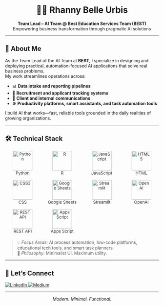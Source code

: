 <h1 align="center">👩‍💻 Rhanny Belle Urbis</h1>
<p align="center"><strong>Team Lead – AI Team @ Best Education Services Team (BEST)</strong><br>
Empowering business transformation through pragmatic AI solutions</p>

---

## 🧠 About Me

As the Team Lead of the AI Team at **BEST**, I specialize in designing and deploying practical, automation-focused AI applications that solve real business problems.  
My work streamlines operations across:

- 📊 **Data intake and reporting pipelines**  
- 👥 **Recruitment and applicant tracking systems**  
- 💬 **Client and internal communications**  
- ⚙️ **Productivity platforms, smart assistants, and task automation tools**

I build AI that works—fast, reliable tools grounded in the daily realities of growing organizations.

---

## 🛠️ Technical Stack

<style>
  .tech-grid {
    display: grid;
    grid-template-columns: repeat(auto-fit, minmax(100px, 1fr));
    gap: 15px;
    justify-items: center;
    align-items: center;
    margin: 20px 0;
  }

  .tech-item {
    display: flex;
    flex-direction: column;
    align-items: center;
    font-size: 0.85rem;
    text-align: center;
    color: #333;
  }
</style>

<div class="tech-grid">
  <div class="tech-item">
    <img src="https://cdn.jsdelivr.net/gh/devicons/devicon/icons/python/python-original.svg" alt="Python" width="64" height="64">
    Python
  </div>
  <div class="tech-item">
    <img src="https://cdn.jsdelivr.net/gh/devicons/devicon/icons/r/r-original.svg" alt="R" width="64" height="64">
    R
  </div>
  <div class="tech-item">
    <img src="https://cdn.jsdelivr.net/gh/devicons/devicon/icons/javascript/javascript-original.svg" alt="JavaScript" width="64" height="64">
    JavaScript
  </div>
  <div class="tech-item">
    <img src="https://cdn.jsdelivr.net/gh/devicons/devicon/icons/html5/html5-original.svg" alt="HTML5" width="64" height="64">
    HTML
  </div>
  <div class="tech-item">
    <img src="https://cdn.jsdelivr.net/gh/devicons/devicon/icons/css3/css3-original.svg" alt="CSS3" width="64" height="64">
    CSS
  </div>
  <div class="tech-item">
    <img src="https://raw.githubusercontent.com/google/material-design-icons/master/src/action/view_agenda/materialicons/24px.svg" alt="Google Sheets" width="64" height="64">
    Google Sheets
  </div>
  <div class="tech-item">
    <img src="https://upload.wikimedia.org/wikipedia/commons/1/1d/Streamlit_logo_icon.svg" alt="Streamlit" width="64" height="64">
    Streamlit
  </div>
  <div class="tech-item">
    <img src="https://seeklogo.com/images/O/openai-logo-8B9BFEDC26-seeklogo.com.png" alt="OpenAI" width="64" height="64">
    OpenAI
  </div>
  <div class="tech-item">
    <img src="https://cdn-icons-png.flaticon.com/512/1048/1048953.png" alt="REST API" width="64" height="64">
    REST API
  </div>
  <div class="tech-item">
    <img src="https://www.gstatic.com/images/icons/material/apps-script-512.png" alt="Apps Script" width="64" height="64">
    Apps Script
  </div>
</div>

> 💡 *Focus Areas:* AI process automation, low-code platforms, educational tech tools, and smart task planners.  
> 🧩 *Philosophy:* Minimalist UI. Maximum utility.

---

## 📡 Let’s Connect

<p align="left">
  <a href="https://www.linkedin.com/in/rhanny-belle-urbis" target="_blank">
    <img src="https://img.shields.io/badge/LinkedIn-000000?style=for-the-badge&logo=linkedin&logoColor=F5F5DC" alt="LinkedIn">
  </a>
  <a href="https://medium.com/@rnx2024" target="_blank">
    <img src="https://img.shields.io/badge/Medium-000000?style=for-the-badge&logo=medium&logoColor=F5F5DC" alt="Medium">
  </a>
</p>

---

<p align="center"><i>Modern. Minimal. Functional.</i></p>
